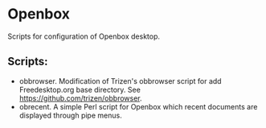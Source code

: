 # Openbox

Scripts for configuration of Openbox desktop.

## Scripts:

* obbrowser. Modification of Trizen's obbrowser script for add Freedesktop.org base directory. See https://github.com/trizen/obbrowser.
* obrecent. A simple Perl script for Openbox which recent documents are displayed through pipe menus.
